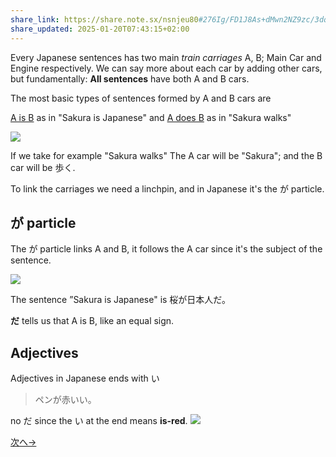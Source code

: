 ```yaml
---
share_link: https://share.note.sx/nsnjeu80#276Ig/FD1J8As+dMwn2NZ9zc/3dqG7sku1LC+WaHMnY
share_updated: 2025-01-20T07:43:15+02:00
---
```

Every Japanese sentences has two main *train carriages* A, B; Main Car and Engine respectively. We can say more about each car by adding other cars, but fundamentally: **All sentences** have both A and B cars.

The most basic types of sentences formed by A and B cars are 

<u>A is B</u> as in "Sakura is Japanese" 
and
<u>A does B</u> as in "Sakura walks"


![](https://i.imgur.com/3hwVBSY.png)

If we take for example "Sakura walks"
The A car will be "Sakura"; and the B car will be 歩く.

To link the carriages we need a linchpin, and in Japanese it's the が particle.
## が particle

The が particle links A and B, it follows the A car since it's the subject of the sentence.

![](https://i.imgur.com/mEExuW3.png)

The sentence ”Sakura is Japanese" is 桜が日本人だ。

**だ** tells us that A is B, like an equal sign.

## Adjectives
Adjectives in Japanese ends with い

> ペンが赤いい。

no だ since the い at the end means **is-red**.
 ![](https://i.imgur.com/HLSpPqM.png)


[次へ→](第2課)
